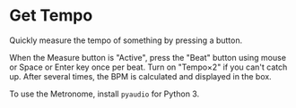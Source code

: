 Get Tempo
=========

Quickly measure the tempo of something by pressing a button.

When the Measure button is "Active", press the "Beat" button using mouse or
Space or Enter key once per beat. Turn on "Tempo×2" if you can't catch up.
After several times, the BPM is calculated and displayed in the box.

To use the Metronome, install `pyaudio` for Python 3.
